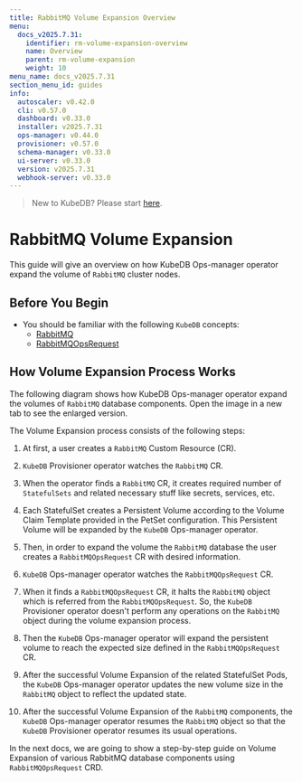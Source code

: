 ```yaml
---
title: RabbitMQ Volume Expansion Overview
menu:
  docs_v2025.7.31:
    identifier: rm-volume-expansion-overview
    name: Overview
    parent: rm-volume-expansion
    weight: 10
menu_name: docs_v2025.7.31
section_menu_id: guides
info:
  autoscaler: v0.42.0
  cli: v0.57.0
  dashboard: v0.33.0
  installer: v2025.7.31
  ops-manager: v0.44.0
  provisioner: v0.57.0
  schema-manager: v0.33.0
  ui-server: v0.33.0
  version: v2025.7.31
  webhook-server: v0.33.0
---
```


> New to KubeDB? Please start [here](/docs/v2025.7.31/README).

# RabbitMQ Volume Expansion

This guide will give an overview on how KubeDB Ops-manager operator expand the volume of `RabbitMQ` cluster nodes.

## Before You Begin

- You should be familiar with the following `KubeDB` concepts:
  - [RabbitMQ](/docs/v2025.7.31/guides/rabbitmq/concepts/rabbitmq)
  - [RabbitMQOpsRequest](/docs/v2025.7.31/guides/rabbitmq/concepts/opsrequest)

## How Volume Expansion Process Works

The following diagram shows how KubeDB Ops-manager operator expand the volumes of `RabbitMQ` database components. Open the image in a new tab to see the enlarged version.

The Volume Expansion process consists of the following steps:

1. At first, a user creates a `RabbitMQ` Custom Resource (CR).

2. `KubeDB` Provisioner  operator watches the `RabbitMQ` CR.

3. When the operator finds a `RabbitMQ` CR, it creates required number of `StatefulSets` and related necessary stuff like secrets, services, etc.

4. Each StatefulSet creates a Persistent Volume according to the Volume Claim Template provided in the PetSet configuration. This Persistent Volume will be expanded by the `KubeDB` Ops-manager operator.

5. Then, in order to expand the volume the `RabbitMQ` database the user creates a `RabbitMQOpsRequest` CR with desired information.

6. `KubeDB` Ops-manager operator watches the `RabbitMQOpsRequest` CR.

7. When it finds a `RabbitMQOpsRequest` CR, it halts the `RabbitMQ` object which is referred from the `RabbitMQOpsRequest`. So, the `KubeDB` Provisioner  operator doesn't perform any operations on the `RabbitMQ` object during the volume expansion process.

8. Then the `KubeDB` Ops-manager operator will expand the persistent volume to reach the expected size defined in the `RabbitMQOpsRequest` CR.

9. After the successful Volume Expansion of the related StatefulSet Pods, the `KubeDB` Ops-manager operator updates the new volume size in the `RabbitMQ` object to reflect the updated state.

10. After the successful Volume Expansion of the `RabbitMQ` components, the `KubeDB` Ops-manager operator resumes the `RabbitMQ` object so that the `KubeDB` Provisioner  operator resumes its usual operations.

In the next docs, we are going to show a step-by-step guide on Volume Expansion of various RabbitMQ database components using `RabbitMQOpsRequest` CRD.
